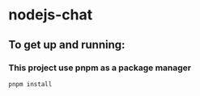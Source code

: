 # nodejs-chat

## To get up and running:

### This project use pnpm as a package manager

```
pnpm install
```